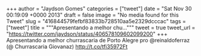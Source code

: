 
+++
author = "Jaydson Gomes"
categories = ["tweet"]
date = "Sat Nov 30 00:19:09 +0000 2013"
draft = false
image = "No media found for this Tweet"
slug = "416844579fefbf83833b728510aa5e2329dcccac"
tags = ["tweet"]
title = """Apresentando a melhor chu..."""
tweet = true
tweet_url = "https://twitter.com/jaydson/status/406578109602099200"
+++
Apresentando a melhor churrascaria de Porto Alegre pro @reinaldoferraz (@ Churrascaria Giovanaz) http://t.co/tfi35972Ft
